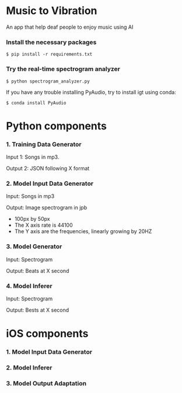 # Music to Vibration
An app that help deaf people to enjoy music using AI

### Install the necessary packages
``$ pip install -r requirements.txt``

### Try the real-time spectrogram analyzer
``$ python spectrogram_analyzer.py``

If you have any trouble installing PyAudio, try to install igt using conda:

``$ conda install PyAudio``


# Python components

### 1. Training Data Generator

Input 1: Songs in mp3.

Output 2: JSON following X format

### 2. Model Input Data Generator

Input: Songs in mp3

Output: Image spectrogram in jpb
- 100px by 50px
- The X axis rate is 44100
- The Y axis are the frequencies, linearly growing by 20HZ

### 3. Model Generator

Input: Spectrogram

Output: Beats at X second

### 4. Model Inferer
Input: Spectrogram

Output: Bests at X second

# iOS components

### 1. Model Input Data Generator

### 2. Model Inferer

### 3. Model Output Adaptation
